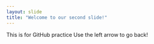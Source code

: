 ```yaml
---
layout: slide
title: "Welcome to our second slide!"
---
```

This is for GitHub practice
Use the left arrow to go back!